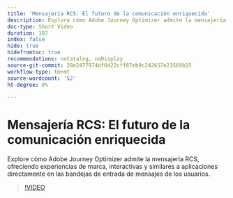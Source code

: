 ```yaml
---
title: 'Mensajería RCS: El futuro de la comunicación enriquecida'
description: Explore cómo Adobe Journey Optimizer admite la mensajería RCS, ofreciendo experiencias de marca, interactivas y similares a aplicaciones directamente en las bandejas de entrada de mensajes de los usuarios.
doc-type: Short Video
duration: 187
index: false
hide: true
hidefromtoc: true
recommendations: noCatalog, noDisplay
source-git-commit: 28e2477974df6d22cff87eb9c242657e23569b15
workflow-type: tm+mt
source-wordcount: '52'
ht-degree: 0%

---
```



# Mensajería RCS: El futuro de la comunicación enriquecida

Explore cómo Adobe Journey Optimizer admite la mensajería RCS, ofreciendo experiencias de marca, interactivas y similares a aplicaciones directamente en las bandejas de entrada de mensajes de los usuarios.

<!-- 72_S520_3442520_186_rcs-messaging-the-future-of-rich-communication -->
>[!VIDEO](https://video.tv.adobe.com/v/3458209/?learn=on&enablevpops=true)
